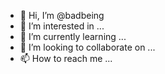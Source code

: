 - 👋 Hi, I’m @badbeing
- 👀 I’m interested in ...
- 🌱 I’m currently learning ...
- 💞️ I’m looking to collaborate on ...
- 📫 How to reach me ...

<!---
badbeing/badbeing is a ✨ special ✨ repository because its `README.md` (this file) appears on your GitHub profile.
You can click the Preview link to take a look at your changes.
--->
